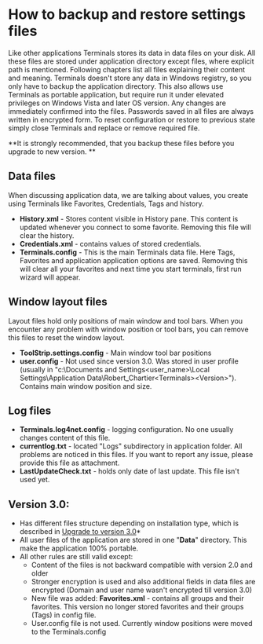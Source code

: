 # How to backup and restore settings files

Like other applications Terminals stores its data in data files on your disk. All these files are stored under application directory except files, where explicit path is mentioned. Following chapters list all files explaining their content and meaning. Terminals doesn't store any data in Windows registry, so you only have to backup the application directory. This also allows use Terminals as portable application, but require run it under elevated privileges on Windows Vista and later OS version.
Any changes are immediately confirmed into the files. Passwords saved in all files are always written in encrypted form.
To reset configuration or restore to previous state simply close Terminals and replace or remove required file. 

**It is strongly recommended, that you backup these files before you upgrade to new version. **

## Data files

When discussing application data, we are talking about values, you create using Terminals like Favorites, Credentials, Tags and history.
* **History.xml** - Stores content visible in History pane. This content is updated whenever you connect to some favorite. Removing this file will clear the history.
* **Credentials.xml** - contains values of stored credentials.
* **Terminals.config** - This is the main Terminals data file. Here Tags, Favorites and application application options are saved. Removing  this will clear all your favorites and next time you start terminals, first run wizard will appear.

## Window layout files

Layout files hold only positions of main window and tool bars. When you encounter any problem with window position or tool bars, you can remove this files to reset the window layout.
* **ToolStrip.settings.config** - Main window tool bar positions
* **user.config** - Not used since version 3.0. Was stored in user profile (usually in "c:\Documents and Settings\<user_name>\Local Settings\Application Data\Robert_Chartier\<Terminals>\<Version>\"). Contains main window position and size.

## Log files

* **Terminals.log4net.config** - logging configuration. No one usually changes content of this file.
* **currentlog.txt** - located "Logs" subdirectory in application folder. All problems are noticed in this files. If you want to report any issue, please provide this file as attachment.
* **LastUpdateCheck.txt** - holds only date of last update. This file isn't used yet.

## Version 3.0:
* Has different files structure depending on installation type, which is described in [Upgrade to version 3.0](Upgrade-to-version-3.0.md)*
* All user files of the application are stored in one "**Data**" directory. This make the application 100% portable.
* All other rules are still valid except:
	* Content of the files is not backward compatible with version 2.0 and older
	* Stronger encryption is used and also additional fields in data files are encrypted (Domain and user name wasn't encrypted till version 3.0)
	* New file was added: **Favorites.xml** - contains all groups and their favorites. This version no longer stored favorites and their groups (Tags) in config file.
	* User.config file is not  used. Currently window positions were moved to the Terminals.config
